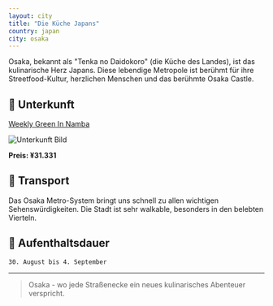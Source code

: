 ```yaml
---
layout: city
title: "Die Küche Japans"
country: japan
city: osaka
---
```


Osaka, bekannt als "Tenka no Daidokoro" (die Küche des Landes), ist das kulinarische Herz Japans. Diese lebendige Metropole ist berühmt für ihre Streetfood-Kultur, herzlichen Menschen und das berühmte Osaka Castle.

## 🏨 Unterkunft

[Weekly Green In Namba](https://www.booking.com/hotel/jp/weekly-green-in-namba.de.html?label=brave_brand_organic_trigger_8e04a9f7-c7d3-4b3b-a255-3644144f3921_0&sid=03f3572eadfa0a84123c1e30621c4c11&aid=2405329)

![Unterkunft Bild](https://images.trvl-media.com/lodging/50000000/49300000/49290700/49290682/c72eced9.jpg?impolicy=resizecrop&rw=575&rh=575&ra=fill)

**Preis: ¥31.331**

## 🚗 Transport

Das Osaka Metro-System bringt uns schnell zu allen wichtigen Sehenswürdigkeiten. Die Stadt ist sehr walkable, besonders in den belebten Vierteln.

## 📅 Aufenthaltsdauer

`30. August bis 4. September`

---

> Osaka - wo jede Straßenecke ein neues kulinarisches Abenteuer verspricht.
